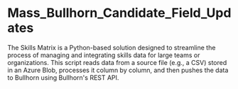 # Mass_Bullhorn_Candidate_Field_Updates
The Skills Matrix is a Python-based solution designed to streamline the process of managing and integrating skills data for large teams or organizations. This script reads data from a source file (e.g., a CSV) stored in an Azure Blob, processes it column by column, and then pushes the data to Bullhorn using Bullhorn's REST API.
